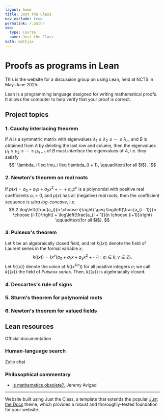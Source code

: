 ```yaml
---
layout: home
title: Just the Class
nav_exclude: true
permalink: /:path/
seo:
  type: Course
  name: Just the Class
math: mathjax
---
```


# Proofs as programs in Lean

This is the website for a discussion group on using Lean, held at NCTS in May-June 2025.

Lean is a programming language designed for writing mathematical proofs.
It allows the computer to help verify that your proof is correct.





## Project topics

### 1. Cauchy interlacing theorem

If $`A`$ is a symmetric matrix with eigenvalues $`\lambda_1 \leq \lambda_2 \leq \cdots \leq \lambda_n`$,
and $`B`$ is obtained from $`A`$ by deleting the last row and column,
then the eigenvalues $`\mu_1 \leq \mu_2 \leq \cdots \leq \mu_{n - 1}`$ of $`B`$ must *interlace* the eigenvalues of $`A`$, i.e. they satisfy
$$`
\lambda_i \leq \mu_i \leq \lambda_{i + 1}, \qquad\text{for all $i$}.
`$$

### 2. Newton's theorem on real roots

If $p(x) = a_0 + a_1 x + a_2 x^2 + \cdots + a_n x^n$ is a polynomial with positive real coefficients $a_i > 0$, and $p(x)$ has all (negative) real roots, then the coefficient sequence is *ultra log-concave*, i.e.
$$
2 \log\left(\frac{a_i}{n \choose i}\right) \geq \log\left(\frac{a_{i - 1}}{n \choose {i-1}}\right) + \log\left(\frac{a_{i + 1}}{n \choose {i+1}}\right) \qquad\text{for all $i$}.
$$


### 3. Puiseux's theorem

Let $k$ be an algebraically closed field, and let $k((x))$ denote the field of Laurent series in the formal variable $x$;
$$
k((x)) = \left\{ x^v(a_0 + a_1 x + a_2 x^2 + \cdots) : a_i \in k,\, v \in \mathbb Z \right\}.
$$
Let $k\{\{x\}\}$ denote the union of $k((x^{1/n}))$ for all positive integers $n$; we call $k\{\{x\}\}$ the field of *Puiseux series*.
Then, $k\{\{x\}\}$ is algebriacally closed.


### 4. Descartes's rule of signs


### 5. Sturm's theorem for polynomial roots

### 6. Newton's theorem for valued fields


## Lean resources

Official documentation 

### Human-language search

Zulip chat



### Philosophical commentary

- [Is mathematics obsolete?](https://www.andrew.cmu.edu/user/avigad/Talks/obsolete.pdf), Jeremy Avigad

----

Website built using
Just the Class, a template that extends the popular [Just the Docs](https://github.com/just-the-docs/just-the-docs) theme, which provides a robust and thoroughly-tested foundation for your website.

